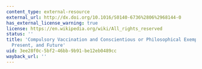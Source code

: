 ```yaml
---
content_type: external-resource
external_url: http://dx.doi.org/10.1016/S0140-6736%2806%2968144-0
has_external_license_warning: true
license: https://en.wikipedia.org/wiki/All_rights_reserved
status: ''
title: 'Compulsory Vaccination and Conscientious or Philosophical Exemptions: Past,
  Present, and Future'
uid: 3ee28f0c-5bf2-46bb-9b91-be12eb0489cc
wayback_url: ''
---
```

